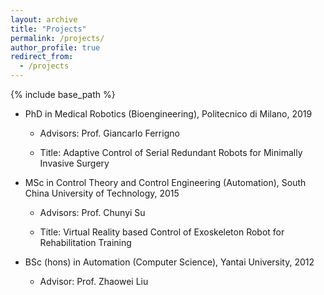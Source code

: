 ```yaml
---
layout: archive
title: "Projects"
permalink: /projects/
author_profile: true
redirect_from:
  - /projects
---
```

{% include base_path %}



* PhD in Medical Robotics (Bioengineering), Politecnico di Milano, 2019
  
    * Advisors: Prof. Giancarlo Ferrigno 
    
    * Title: Adaptive Control of Serial Redundant Robots for Minimally Invasive Surgery
    
* MSc in Control Theory and Control Engineering (Automation), South China University of Technology, 2015

    * Advisors: Prof. Chunyi Su
    
    * Title: Virtual Reality based Control of Exoskeleton Robot for Rehabilitation Training
    
* BSc (hons) in Automation (Computer Science), Yantai University, 2012
 
    * Advisor: Prof. Zhaowei Liu


